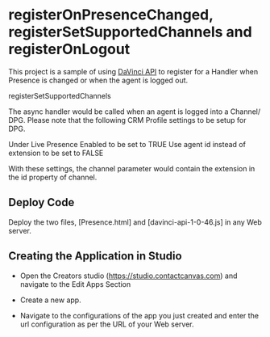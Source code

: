 # registerOnPresenceChanged, registerSetSupportedChannels and registerOnLogout

This project is a sample of using [DaVinci API](https://apidocs.contactcanvas.com/) to register for a Handler when Presence is changed or when the agent is logged out.

registerSetSupportedChannels

The async handler would be called when an agent is logged into a Channel/ DPG. Please note that the following CRM Profile settings to be setup for DPG.

Under Live Presence
Enabled to be set to TRUE 
Use agent id instead of extension to be set to FALSE

With these settings, the channel parameter would contain the extension in the id property of channel.

## Deploy Code

Deploy the two files, [Presence.html] and [davinci-api-1-0-46.js] in any Web server.

## Creating the Application in Studio 

* Open the Creators studio (https://studio.contactcanvas.com) and navigate to the Edit Apps Section 

* Create a new app. 

* Navigate to the configurations of the app you just created and enter the url configuration as per the URL of your Web server. 
